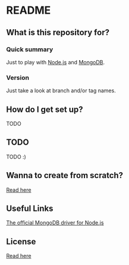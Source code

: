 # README #

## What is this repository for? ##

### Quick summary ###
Just to play with [Node.js](https://nodejs.org/) and [MongoDB](https://www.mongodb.com/).

### Version ###
Just take a look at branch and/or tag names.

## How do I get set up? ##
TODO

## TODO ##
TODO :)

## Wanna to create from scratch? ##
[Read here](SCRATCH.md)

## Useful Links ##
[The official MongoDB driver for Node.js](https://www.npmjs.com/package/mongodb)

## License ##
[Read here](LICENSE)
